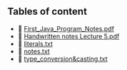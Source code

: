 ## Tables of content
- 📄 [First_Java_Program_Notes.pdf](./First_Java_Program_Notes.pdf)
- 📄 [Handwritten notes Lecture 5.pdf](./Handwritten%20notes%20Lecture%205.pdf)
- 📄 [literals.txt](./literals.txt)
- 📄 [notes.txt](./notes.txt)
- 📄 [type_conversion&casting.txt](./type_conversion&casting.txt)

